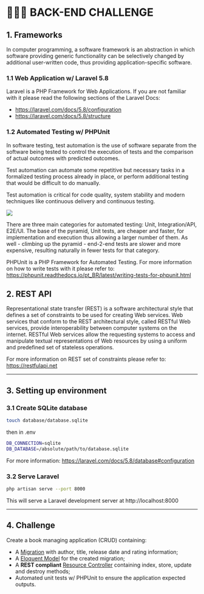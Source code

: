 # 👨🏻‍💻 BACK-END CHALLENGE

## 1. Frameworks

In computer programming, a software framework is an abstraction in which software providing generic functionality can be selectively changed by additional user-written code, thus providing application-specific software.

### 1.1 Web Application w/ Laravel 5.8

Laravel is a PHP Framework for Web Applications. If you are not familiar with it please read the following sections of the Laravel Docs:
- https://laravel.com/docs/5.8/configuration
- https://laravel.com/docs/5.8/structure

### 1.2 Automated Testing w/ PHPUnit

In software testing, test automation is the use of software separate from the software being tested to control the execution of tests and the comparison of actual outcomes with predicted outcomes.

Test automation can automate some repetitive but necessary tasks in a formalized testing process already in place, or perform additional testing that would be difficult to do manually.

Test automation is critical for code quality, system stability and modern techniques like continuous delivery and continuous testing.

![](https://static1.smartbear.co/smartbear/media/images/resources/articles/content/test-automation-pyramid.png)

There are three main categories for automated testing: Unit, Integration/API, E2E/UI. The base of the pyramid, Unit tests, are cheaper and faster, for implementation and execution thus allowing a larger number of them. As well - climbing up the pyramid - end-2-end tests are slower and more expensive, resulting naturally in fewer tests for that category.

PHPUnit is a PHP Framework for Automated Testing. For more information on how to write tests with it please refer to: https://phpunit.readthedocs.io/pt_BR/latest/writing-tests-for-phpunit.html

## 2. REST API

Representational state transfer (REST) is a software architectural style that defines a set of constraints to be used for creating Web services. Web services that conform to the REST architectural style, called RESTful Web services, provide interoperability between computer systems on the internet. RESTful Web services allow the requesting systems to access and manipulate textual representations of Web resources by using a uniform and predefined set of stateless operations.

For more information on REST set of constraints please refer to: https://restfulapi.net

---
## 3. Setting up environment

### 3.1 Create SQLite database
```bash
touch database/database.sqlite
```
then in .env
```bash
DB_CONNECTION=sqlite
DB_DATABASE=/absolute/path/to/database.sqlite
```
For more information: https://laravel.com/docs/5.8/database#configuration

### 3.2 Serve Laravel
```bash
php artisan serve --port 8000
```
This will serve a Laravel development server at http://localhost:8000

---
## 4. Challenge
Create a book managing application (CRUD) containing:
- A [Migration](https://laravel.com/docs/5.8/migrations#generating-migrations) with author, title, release date and rating information;
- A [Eloquent Model](https://laravel.com/docs/5.8/eloquent#defining-models) for the created migration;
- A **REST compliant** [Resource Controller](https://laravel.com/docs/5.8/controllers#resource-controllers) containing index, store, update and destroy methods;
- Automated unit tests w/ PHPUnit to ensure the application expected outputs.
